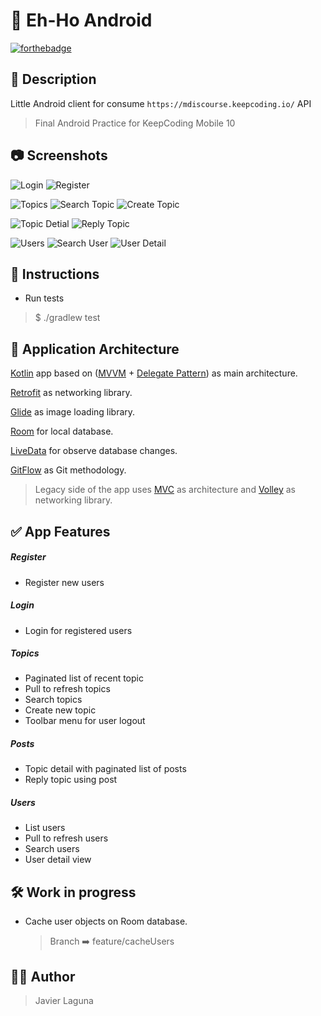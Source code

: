 # 📱 Eh-Ho Android

[![forthebadge](https://forthebadge.com/images/badges/built-for-android.svg)](https://forthebadge.com)

## 📝 Description

Little Android client for consume `https://mdiscourse.keepcoding.io/` API

> Final Android Practice for KeepCoding Mobile 10

## 📷 Screenshots

![Login](/screenCaptures/login.png)
![Register](/screenCaptures/register.png)

![Topics](/screenCaptures/topics.png)
![Search Topic](/screenCaptures/search_topic.png)
![Create Topic](/screenCaptures/create_topic.png)

![Topic Detial](/screenCaptures/topic_detail.png)
![Reply Topic](/screenCaptures/reply_topic.png)

![Users](/screenCaptures/users.png)
![Search User](/screenCaptures/search_user.png)
![User Detail](/screenCaptures/user_detail.png)

## 🚩 Instructions

- Run tests

> \$ ./gradlew test

## 🚧 Application Architecture

[Kotlin](https://kotlinlang.org/) app based on ([MVVM](https://en.wikipedia.org/wiki/Model%E2%80%93view%E2%80%93viewmodel) + [Delegate Pattern](https://en.wikipedia.org/wiki/Delegation_pattern)) as main architecture.

[Retrofit](https://square.github.io/retrofit/) as networking library.

[Glide](https://bumptech.github.io/glide/) as image loading library.

[Room](https://developer.android.com/topic/libraries/architecture/room) for local database.

[LiveData](https://developer.android.com/topic/libraries/architecture/livedata) for observe database changes.

[GitFlow](https://datasift.github.io/gitflow/IntroducingGitFlow.html) as Git methodology.

> Legacy side of the app uses [MVC](https://en.wikipedia.org/wiki/Model%E2%80%93view%E2%80%93controller) as architecture and [Volley](https://github.com/google/volley) as networking library.

## ✅ App Features

##### Register

- Register new users

##### Login

- Login for registered users

##### Topics

- Paginated list of recent topic
- Pull to refresh topics
- Search topics
- Create new topic
- Toolbar menu for user logout

##### Posts

- Topic detail with paginated list of posts
- Reply topic using post

##### Users

- List users
- Pull to refresh users
- Search users
- User detail view

## 🛠 Work in progress

- Cache user objects on Room database.
  > Branch ➡️ feature/cacheUsers

## 👨‍💻 Author

> Javier Laguna

